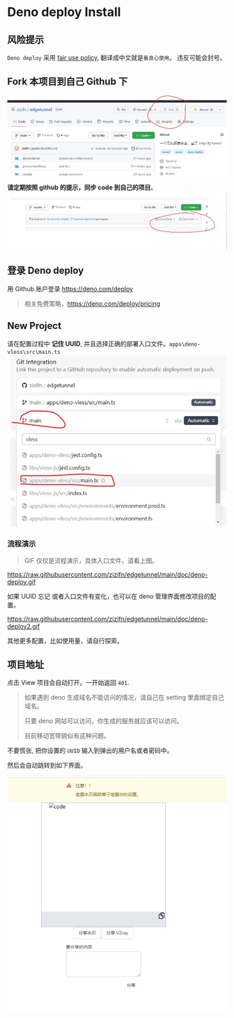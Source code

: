# Deno deploy Install

## 风险提示

`Deno deploy` 采用 [fair use policy](https://deno.com/deploy/docs/fair-use-policy), 翻译成中文就是`看良心使用`。 违反可能会封号。

## Fork 本项目到自己 Github 下

![fork](./fork.jpg)

**请定期按照 github 的提示，同步 code 到自己的项目**。
![sync](./sync.jpg)

## 登录 Deno deploy

用 Github 账户登录 https://deno.com/deploy

> 相关免费策略，https://deno.com/deploy/pricing

## New Project

请在配置过程中 **记住 UUID**, 并且选择正确的部署入口文件。`apps\deno-vless\src\main.ts`
![deno-link](./deno-link.jpg)

### 流程演示

> GIF 仅仅是流程演示，具体入口文件，请看上图。

https://raw.githubusercontent.com/zizifn/edgetunnel/main/doc/deno-deploy.gif

如果 UUID 忘记 或者入口文件有变化，也可以在 deno 管理界面修改项目的配置。

https://raw.githubusercontent.com/zizifn/edgetunnel/main/doc/deno-deploy2.gif

其他更多配置，比如使用量，请自行探索。

## 项目地址

点击 View 项目会自动打开。一开始返回 `401`.

> 如果遇到 deno 生成域名不能访问的情况，请自己在 setting 里面绑定自己域名。
> 
> 只要 deno 网站可以访问，你生成的服务就应该可以访问。
> 
> 目前移动宽带貌似有这种问题。

不要慌张, 把你设置的 `UUID` 输入到弹出的用户名或者密码中。

然后会自动跳转到如下界面。

![index](./index.jpg)
